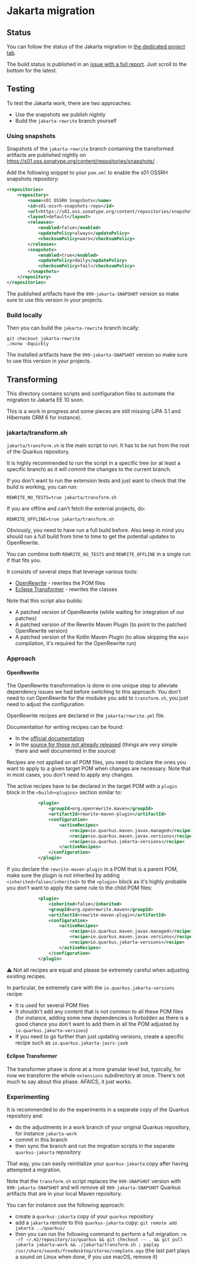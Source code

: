 # Jakarta migration

## Status

You can follow the status of the Jakarta migration in [the dedicated project tab](https://github.com/orgs/quarkusio/projects/13/views/20).

The build status is published in an [issue with a full report](https://github.com/quarkusio/quarkus/issues/25363).
Just scroll to the bottom for the latest.

## Testing

To test the Jakarta work, there are two approaches:

- Use the snapshots we publish nightly
- Build the `jakarta-rewrite` branch yourself

### Using snapshots

Snapshots of the `jakarta-rewrite` branch containing the transformed artifacts are published nightly on https://s01.oss.sonatype.org/content/repositories/snapshots/ .

Add the following snippet to your `pom.xml` to enable the s01 OSSRH snapshots repository:

```xml
<repositories>
    <repository>
        <name>s01 OSSRH Snapshots</name>
        <id>s01-ossrh-snapshots-repo</id>
        <url>https://s01.oss.sonatype.org/content/repositories/snapshots/</url>
        <layout>default</layout>
        <releases>
            <enabled>false</enabled>
            <updatePolicy>always</updatePolicy>
            <checksumPolicy>warn</checksumPolicy>
        </releases>
        <snapshots>
            <enabled>true</enabled>
            <updatePolicy>daily</updatePolicy>
            <checksumPolicy>fail</checksumPolicy>
        </snapshots>
    </repository>
</repositories>
```

The published artifacts have the `999-jakarta-SNAPSHOT` version so make sure to use this version in your projects.

### Build locally

Then you can build the `jakarta-rewrite` branch locally:

```
git checkout jakarta-rewrite
./mvnw -Dquickly
```

The installed artifacts have the `999-jakarta-SNAPSHOT` version so make sure to use this version in your projects.

## Transforming

This directory contains scripts and configuration files to automate the migration to Jakarta EE 10 soon.

This is a work in progress and some pieces are still missing (JPA 3.1 and Hibernate ORM 6 for instance).

### jakarta/transform.sh

`jakarta/transform.sh` is the main script to run.
It has to be run from the root of the Quarkus repository.

It is highly recommended to run the script in a specific tree (or at least a specific branch) as it will commit the changes to the current branch.

If you don't want to run the extension tests and just want to check that the build is working, you can run:

```
REWRITE_NO_TESTS=true jakarta/transform.sh
```

If you are offline and can't fetch the external projects, do:
```
REWRITE_OFFLINE=true jakarta/transform.sh
```
Obviously, you need to have run a full build before.
Also keep in mind you should run a full build from time to time to get the potential updates to OpenRewrite.

You can combine both `REWRITE_NO_TESTS` and `REWRITE_OFFLINE` in a single run if that fits you.

It consists of several steps that leverage various tools:

- [OpenRewrite](https://github.com/openrewrite/rewrite) - rewrites the POM files
- [Eclipse Transformer](https://projects.eclipse.org/projects/technology.transformer) - rewrites the classes

Note that this script also builds:

- A patched version of OpenRewrite (while waiting for integration of our patches)
- A patched version of the Rewrite Maven Plugin (to point to the patched OpenRewrite version)
- A patched version of the Kotlin Maven Plugin (to allow skipping the `main` compilation, it's required for the OpenRewrite run)

### Approach

#### OpenRewrite

The OpenRewrite transformation is done in one unique step to alleviate dependency issues we had before switching to this approach.
You don't need to run OpenRewrite for the modules you add to `transform.sh`, you just need to adjust the configuration.

OpenRewrite recipes are declared in the `jakarta/rewrite.yml` file.

Documentation for writing recipes can be found:

- In the [official documentation](https://docs.openrewrite.org/reference/recipes/maven)
- In the [source for those not already released](https://github.com/gsmet/rewrite/tree/main/rewrite-maven/src/main/java/org/openrewrite/maven) (things are very simple there and well documented in the source)

Recipes are not applied on all POM files, you need to declare the ones you want to apply to a given target POM when changes are necessary.
Note that in most cases, you don't need to apply any changes.

The active recipes have to be declared in the target POM with a `plugin` block in the `<build><plugins>` section similar to:

```xml
            <plugin>
                <groupId>org.openrewrite.maven</groupId>
                <artifactId>rewrite-maven-plugin</artifactId>
                <configuration>
                    <activeRecipes>
                        <recipe>io.quarkus.maven.javax.managed</recipe>
                        <recipe>io.quarkus.maven.javax.versions</recipe>
                        <recipe>io.quarkus.jakarta-versions</recipe>
                    </activeRecipes>
                </configuration>
            </plugin>
```

If you declare the `rewrite-maven-plugin` in a POM that is a parent POM, make sure the plugin is not inherited by adding `<inherited>false</inherited>` to the `<plugin>` block
as it's highly probable you don't want to apply the same rule to the child POM files:

```xml
            <plugin>
                <inherited>false</inherited>
                <groupId>org.openrewrite.maven</groupId>
                <artifactId>rewrite-maven-plugin</artifactId>
                <configuration>
                    <activeRecipes>
                        <recipe>io.quarkus.maven.javax.managed</recipe>
                        <recipe>io.quarkus.maven.javax.versions</recipe>
                        <recipe>io.quarkus.jakarta-versions</recipe>
                    </activeRecipes>
                </configuration>
            </plugin>
```

:warning: Not all recipes are equal and please be extremely careful when adjusting existing recipes.

In particular, be extremely care with the `io.quarkus.jakarta-versions` recipe:

- It is used for several POM files
- It shouldn't add any content that is not common to all these POM files (for instance, adding some new dependencies is forbidden as there is a good chance you don't want to add them in all the POM adjusted by `io.quarkus.jakarta-versions`)
- If you need to go further than just updating versions, create a specific recipe such as `io.quarkus.jakarta-jaxrs-jaxb`

#### Eclipse Transformer

The transformer phase is done at a more granular level but, typically, for now we transform the whole `extensions` subdirectory at once.
There's not much to say about this phase.
AFAICS, it just works.

### Experimenting

It is recommended to do the experiments in a separate copy of the Quarkus repository and:

- do the adjustments in a work branch of your original Quarkus repository, for instance `jakarta-work`
- commit in this branch
- then sync the branch and run the migration scripts in the separate `quarkus-jakarta` repository

That way, you can easily reinitialize your `quarkus-jakarta` copy after having attempted a migration.

Note that the `transform.sh` script replaces the `999-SNAPSHOT` version with `999-jakarta-SNAPSHOT` and will remove all `999-jakarta-SNAPSHOT` Quarkus artifacts that are in your local Maven repository.

You can for instance use the following approach:

- create a `quarkus-jakarta` copy of your `quarkus` repository
- add a `jakarta` remote to this `quarkus-jakarta` copy: `git remote add jakarta ../quarkus/`
- then you can run the following command to perform a full migration: `rm -rf ~/.m2/repository/io/quarkus && git checkout -- . && git pull jakarta jakarta-work && ./jakarta/transform.sh ; paplay /usr/share/sounds/freedesktop/stereo/complete.oga` (the last part plays a sound on Linux when done, if you use macOS, remove it)
